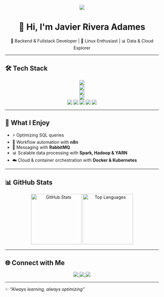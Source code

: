 <!-- Banner -->
<p align="center">
  <img src="https://capsule-render.vercel.app/api?type=waving&color=0:0f0c29,50:302b63,100:24243e&height=200&section=header&text=Javier%20Rivera%20Adames&fontSize=40&fontColor=ffffff&animation=fadeIn&fontAlignY=35"/>
</p>

<h1 align="center">👋 Hi, I'm Javier Rivera Adames</h1>

<p align="center">
  🚀 Backend & Fullstack Developer | 🐧 Linux Enthusiast | 📊 Data & Cloud Explorer
</p>

---

## 🛠️ Tech Stack  

<p align="center">
  <!-- Languages -->
  <img src="https://skillicons.dev/icons?i=js,ts,go,python,dart" /><br>
  <!-- Frameworks -->
  <img src="https://skillicons.dev/icons?i=flutter,angular" /><br>
  <!-- Infrastructure -->
  <img src="https://skillicons.dev/icons?i=docker,kubernetes,linux" /><br>
  <!-- Databases -->
  <img src="https://skillicons.dev/icons?i=postgres,redis" /><br>
  <!-- Data & Big Data -->
  <img src="https://skillicons.dev/icons?i=spark" />
  <img src="https://img.shields.io/badge/Hive-FDEE21?style=for-the-badge&logo=apachehive&logoColor=black" />
  <img src="https://img.shields.io/badge/Zookeeper-FF6F00?style=for-the-badge&logo=apache&logoColor=white" />
  <img src="https://img.shields.io/badge/MapReduce-005571?style=for-the-badge&logo=apachehadoop&logoColor=white" />
  <img src="https://img.shields.io/badge/Cassandra-1287B1?style=for-the-badge&logo=apachecassandra&logoColor=white" />
</p>

---

## 📌 What I Enjoy
- ⚡ Optimizing SQL queries  
- 🔄 Workflow automation with **n8n**  
- 🐇 Messaging with **RabbitMQ**  
- 📊 Scalable data processing with **Spark, Hadoop & YARN**  
- ☁️ Cloud & container orchestration with **Docker & Kubernetes**  

---

## 📊 GitHub Stats  

<p align="center">
  <img src="https://github-readme-stats.vercel.app/api?username=javierRiveraAdames&show_icons=true&theme=tokyonight" alt="GitHub Stats" height="165" />
  <img src="https://github-readme-stats.vercel.app/api/top-langs/?username=javierRiveraAdames&layout=compact&theme=tokyonight" alt="Top Languages" height="165" />
</p>

---

## 🌐 Connect with Me  
<p align="center">
  <a href="https://www.linkedin.com/in/javierriveraadames" target="_blank">
    <img src="https://img.shields.io/badge/LinkedIn-0A66C2?style=for-the-badge&logo=linkedin&logoColor=white" />
  </a>
  <a href="https://twitter.com/javierriveraadames" target="_blank">
    <img src="https://img.shields.io/badge/Twitter-1DA1F2?style=for-the-badge&logo=twitter&logoColor=white" />
  </a>
  <a href="https://github.com/javierRiveraAdames" target="_blank">
    <img src="https://img.shields.io/badge/GitHub-181717?style=for-the-badge&logo=github&logoColor=white" />
  </a>
</p>

---

✨ _“Always learning, always optimizing”_
